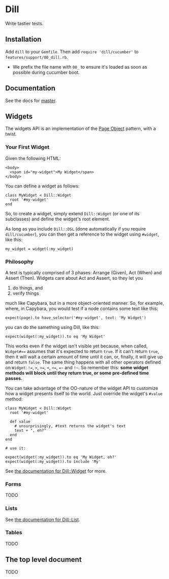 # Dill

Write tastier tests.

## Installation

Add `dill` to your `Gemfile`. Then add `require 'dill/cucumber'` to `features/support/00_dill.rb`.

- We prefix the file name with `00_` to ensure it's loaded as soon as possible during cucumber boot.

## Documentation

See the docs for [master](http://rubydoc.info/github/mojotech/dill/master/frames).

## Widgets

The widgets API is an implementation of the
[Page Object](http://martinfowler.com/bliki/PageObject.html) pattern, with a twist.

### Your First Widget

Given the following HTML:

    <body>
      <span id="my-widget">My Widget</span>
    </body>

You can define a widget as follows:

    class MyWidget < Dill::Widget
      root '#my-widget'
    end

So, to create a widget, simply extend `Dill::Widget` (or one of its subclasses)
and define the widget's root element.

As long as you include `Dill::DSL` (done automatically if you require
`dill/cucumber`), you can then get a reference to the widget using `#widget`,
like this:

    my_widget = widget(:my_widget)

### Philosophy

A test is typically comprised of 3 phases: Arrange (Given), Act
(When) and Assert (Then). Widgets care about Act and Assert, so they let you

1. do things, and
2. verify things

much like Capybara, but in a more object-oriented manner. So, for example,
where, in Capybara, you would test if a node contains some text like this:

    expect(page).to have_selector('#my-widget', text: 'My Widget')

you can do the samething using Dill, like this:

    expect(widget(:my_widget)).to eq 'My Widget'

This works even if the widget isn't visible yet because, when called,
`Widget#==` assumes that it's expected to return `true`. If it can't return
`true`, then it will wait a certain amount of time until it can, or, finally, it
will give up and return `false`. The same thing happens with all other operators
defined on `Widget`: `!=`, `>`, `>=`, `<`, `<=`, `=~` and `!~`. So remember
this: **some widget methods will block until they return true, or some
pre-defined time passes.**

You can take advantage of the OO-nature of the widget API to customize how a
widget presents itself to the world. Just override the widget's `#value` method:

    class MyWidget < Dill::Widget
      root '#my-widget'

      def value
        # unsurprisingly, #text returns the widget's text
        text + ", eh?"
      end
    end

    # use it:

    expect(widget(:my_widget)).to eq 'My Widget, eh?'
    expect(widget(:my_widget)).to include 'My'

See [the documentation for Dill::Widget](http://rubydoc.info/github/mojotech/dill/master/Dill/Widget)
for more.

### Forms

TODO

### Lists

See [the documentation for Dill::List](http://rubydoc.info/github/mojotech/dill/master/Dill/List).

### Tables

TODO

## The top level document

TODO
